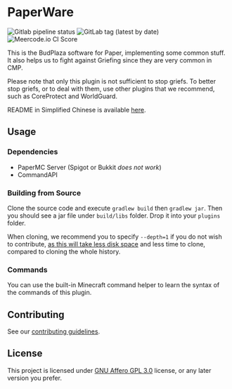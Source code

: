 # PaperWare

![Gitlab pipeline status](https://img.shields.io/gitlab/pipeline-status/budplaza/budplaza-software-paper?logo=gitlab&style=flat-square)
![GitLab tag (latest by date)](https://img.shields.io/gitlab/v/tag/budplaza/budplaza-software-paper?style=flat-square)
![Meercode.io CI Score](https://api.meercode.io/badge/BudPlaza/Paper-ware?type=ci-score&lastDay=14)

This is the BudPlaza software for Paper, implementing some common stuff.
It also helps us to fight against Griefing since they are very common in CMP.

Please note that only this plugin is not sufficient to stop griefs. To better
stop griefs, or to deal with them, use other plugins that we recommend, such as
CoreProtect and WorldGuard.

README in Simplified Chinese is available [here](README_zh-CN.md).

## Usage

### Dependencies

- PaperMC Server (Spigot or Bukkit _does not work_)
- CommandAPI

### Building from Source

Clone the source code and execute `gradlew build` then `gradlew jar`. Then you should see a jar file
under `build/libs` folder.
Drop it into your `plugins` folder.

When cloning, we recommend you to specify `--depth=1` if you do not wish to
contribute, [as this will take less disk space](https://www.atlassian.com/git/tutorials/big-repositories) and less time to clone,
compared to cloning the whole history.

### Commands

You can use the built-in Minecraft command helper to learn the syntax of the
commands of this plugin.

## Contributing

See our [contributing guidelines](docs/CONTRIBUTING.md).

## License

This project is licensed under [GNU Affero GPL 3.0](LICENSE) license, or any
later version you prefer.
